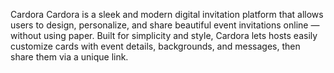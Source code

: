 Cardora
Cardora is a sleek and modern digital invitation platform that allows users to design, personalize, and share beautiful event invitations online — without using paper. Built for simplicity and style, Cardora lets hosts easily customize cards with event details, backgrounds, and messages, then share them via a unique link.
